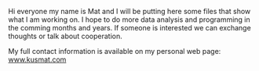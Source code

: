 Hi everyone my name is Mat and I will be putting here some files that show what I am working on. I hope to do more data analysis and programming in the comming months and years. If someone is interested we can exchange thoughts or talk about cooperation. 

My full contact information is available on my personal web page: www.kusmat.com
